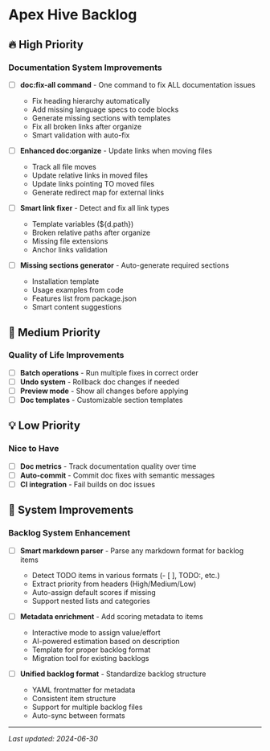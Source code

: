 # Apex Hive Backlog

## 🔥 High Priority

### Documentation System Improvements
- [ ] **doc:fix-all command** - One command to fix ALL documentation issues
  - Fix heading hierarchy automatically
  - Add missing language specs to code blocks
  - Generate missing sections with templates
  - Fix all broken links after organize
  - Smart validation with auto-fix

- [ ] **Enhanced doc:organize** - Update links when moving files
  - Track all file moves
  - Update relative links in moved files
  - Update links pointing TO moved files
  - Generate redirect map for external links

- [ ] **Smart link fixer** - Detect and fix all link types
  - Template variables (${d.path})
  - Broken relative paths after organize
  - Missing file extensions
  - Anchor links validation

- [ ] **Missing sections generator** - Auto-generate required sections
  - Installation template
  - Usage examples from code
  - Features list from package.json
  - Smart content suggestions

## 📝 Medium Priority

### Quality of Life Improvements
- [ ] **Batch operations** - Run multiple fixes in correct order
- [ ] **Undo system** - Rollback doc changes if needed
- [ ] **Preview mode** - Show all changes before applying
- [ ] **Doc templates** - Customizable section templates

## 💡 Low Priority

### Nice to Have
- [ ] **Doc metrics** - Track documentation quality over time
- [ ] **Auto-commit** - Commit doc fixes with semantic messages
- [ ] **CI integration** - Fail builds on doc issues

## 🔧 System Improvements

### Backlog System Enhancement
- [ ] **Smart markdown parser** - Parse any markdown format for backlog items
  - Detect TODO items in various formats (- [ ], TODO:, etc.)
  - Extract priority from headers (High/Medium/Low)
  - Auto-assign default scores if missing
  - Support nested lists and categories

- [ ] **Metadata enrichment** - Add scoring metadata to items
  - Interactive mode to assign value/effort
  - AI-powered estimation based on description
  - Template for proper backlog format
  - Migration tool for existing backlogs

- [ ] **Unified backlog format** - Standardize backlog structure
  - YAML frontmatter for metadata
  - Consistent item structure
  - Support for multiple backlog files
  - Auto-sync between formats

---

*Last updated: 2024-06-30*